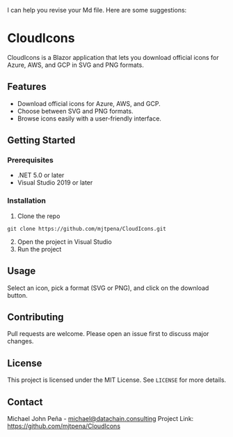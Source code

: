 I can help you revise your Md file. Here are some suggestions:

# CloudIcons

CloudIcons is a Blazor application that lets you download official icons for Azure, AWS, and GCP in SVG and PNG formats.

## Features

- Download official icons for Azure, AWS, and GCP.
- Choose between SVG and PNG formats.
- Browse icons easily with a user-friendly interface.

## Getting Started

### Prerequisites

- .NET 5.0 or later
- Visual Studio 2019 or later

### Installation

1. Clone the repo

`git clone https://github.com/mjtpena/CloudIcons.git`

2. Open the project in Visual Studio
3. Run the project

## Usage

Select an icon, pick a format (SVG or PNG), and click on the download button.

## Contributing

Pull requests are welcome. Please open an issue first to discuss major changes.

## License

This project is licensed under the MIT License. See `LICENSE` for more details.

## Contact

Michael John Peña - michael@datachain.consulting
Project Link: https://github.com/mjtpena/CloudIcons
